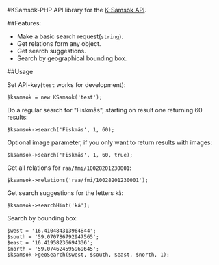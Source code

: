 #KSamsök-PHP
API library for the [K-Samsök API][0].

##Features:

 - Make a basic search request(`string`).
 - Get relations form any object.
 - Get search suggestions.
 - Search by geographical bounding box.

##Usage

Set API-key(`test` works for development):

`$ksamsok = new KSamsok('test');`

Do a regular search for "Fiskmås", starting on result one returning 60 results:

`$ksamsok->search('Fiskmås', 1, 60);`

Optional image parameter, if you only want to return results with images:

`$ksamsok->search('Fiskmås', 1, 60, true);`

Get all relations for `raa/fmi/10028201230001`:

`$ksamsok->relations('raa/fmi/10028201230001');`

Get search suggestions for the letters `kå`:

`$ksamsok->searchHint('kå');`

Search by bounding box:
    
    $west = '16.410484313964844';
    $south = '59.070786792947565';
    $east = '16.41958236694336';
    $north = '59.074624595969645';
    $ksamsok->geoSearch($west, $south, $east, $north, 1);


[0]: http://www.ksamsok.se/in-english/
